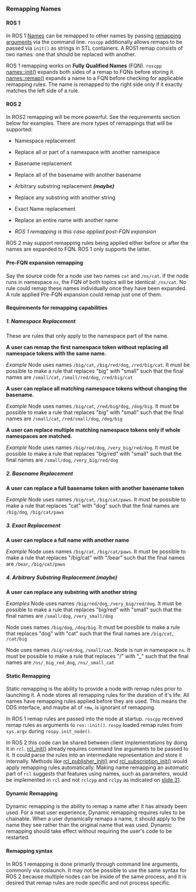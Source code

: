 ### Remapping Names
#### ROS 1
In ROS 1 [Names](http://wiki.ros.org/Names) can be remapped to other names by passing [remapping arguments](http://wiki.ros.org/Remapping%20Arguments) via the command line.
`roscpp` additionally allows remaps to be passed via `init()` as strings in STL containers.
A ROS1 remap consists of two names: one that should be replaced with another.

ROS 1 remapping works on **Fully Qualified Names** (FQN).
`roscpp` [names::init()](http://docs.ros.org/api/roscpp/html/namespaceros_1_1names.html#a377ff8fede7b95398fd5d1c5cd49246b) expands both sides of a remap to FQNs before storing it.
[names::remap()](http://docs.ros.org/api/roscpp/html/namespaceros_1_1names.html#ab2eebaf734abfbdccb4122f8e24f547f) expands a name to a FQN before checking for applicable remapping rules.
The name is remapped to the right side only if it exactly matches the left side of a rule.

#### ROS 2
In ROS2 remapping will be more powerful.
See the requirements section below for examples.
There are more types of remappings that will be supported:

- Namespace replacement

 - Replace all or part of a namespace with another namespace
 
- Basename replacement

 - Replace all of the basename with another basename
 
- Arbitrary substring replacement ***(maybe)***

 - Replace any substring with another string
 
- Exact Name replacement

 - Replace an entire name with another name
 
 - *ROS 1 remapping is this case applied post-FQN expansion*

ROS 2 may support remapping rules being applied either before or after the names are expanded to FQN.
ROS 1 only supports the latter.

#### Pre-FQN expansion remapping
Say the source code for a node use two names `cat` and `/ns/cat`.
If the node runs in namespace `ns`, the FQN of both topics will be identical: `/ns/cat`.
No rule could remap these names individually once they have been expanded.
A rule applied Pre-FQN expansion could remap just one of them.

#### Requirements for remapping capabilities
##### 1. Namespace Replacement
These are rules that only apply to the namespace part of the name.

**A user can remap the first namespace token without replacing all namespace tokens with the same name.**

*Example*
Node uses names `/big/cat`, `/big/red/dog`, `/red/big/cat`.
It must be possible to make a rule that replaces "big" with "small" such that the final names are `/small/cat`, `/small/red/dog`, `/red/big/cat`

**A user can replace all matching namespace tokens without changing the basename.**

*Example*
Node uses names `/big/cat`, `/red/big/dog`, `/dog/big`.
It must be possible to make a rule that replaces "big" with "small" such that the final names are `/small/cat`, `/red/small/dog`, `/dog/big`

**A user can replace multiple matching namespace tokens only if whole namespaces are matched.**

*Example*
Node uses names `/big/red/dog`, `/very_big/red/dog`.
It must be possible to make a rule that replaces "big/red" with "small" such that the final names are `/small/dog`, `/very_big/red/dog`

##### 2. Basename Replacement
**A user can replace a full basename token with another basename token**

*Example*
Node uses names `/big/cat`, `/big/cat/paws`.
It must be possible to make a rule that replaces "cat" with "dog" such that the final names are `/big/dog`, `/big/cat/paws`

##### 3. Exact Replacement
**A user can replace a full name with another name**

*Example*
Node uses names `/big/cat`, `/big/cat/paws`.
It must be possible to make a rule that replaces "/big/cat" with "/bear" such that the final names are `/bear`, `/big/cat/paws`

##### 4. Arbitrary Substring Replacement ***(maybe)***
**A user can replace any substring with another string**

*Examples*
Node uses names `/big/red/dog`, `/very_big/red/dog`.
It must be possible to make a rule that replaces "big/red" with "small" such that the final names are `/small/dog`, `/very_small/dog`

Node uses names `/big/dog`, `/dog/big`.
It must be possible to make a rule that replaces "dog" with "cat" such that the final names are `/big/cat`, `/cat/big`

Node uses names `/big/red/dog`, `/small/cat`.
Node is run in namespace `ns`.
It must be possible to make a rule that replaces "/" with "_" such that the final names are `/ns/_big_red_dog`, `/ns/_small_cat`

#### Static Remapping
Static remapping is the ability to provide a node with remap rules prior to launching it.
A node stores all remapping rules for the duration of it's life.
All names have remapping rules applied before they are used.
This means the DDS interface, and maybe all of `rmw`, is ignorant of remapping.

In ROS 1 remap rules are passed into the node at startup.
`roscpp` received remap rules as arguments to `ros::init()`.
`rospy` loaded remap rules from `sys.argv` during `rospy.init_node()`.

In ROS 2 this code can be shared between client implementations by doing it in `rcl`.
[rcl_init()](http://docs.ros2.org/beta1/api/rcl/rcl_8h.html#a6abc5188c50b3a4a5fc41b357b49d6e5) already requires command line arguments to be passed to it.
It could parse the rules into an intermediate representation and store it internally.
Methods like [rcl_publisher_init()](http://docs.ros2.org/beta1/api/rcl/publisher_8h.html#a0f09bd85795259f6c96f38c875d19d13) and [rcl_subscription_init()](http://docs.ros2.org/beta1/api/rcl/subscription_8h.html#a2b8a58f9ae9fef8adba35b5a45db10a0) would apply remapping rules automatically.
Making name remapping an automatic part of `rcl` suggests that features using names, such as parameters, would be implemented in `rcl` and not `rclcpp` and `rclpy` as indicated on [slide 31](http://roscon.ros.org/2016/presentations/ROSCon%202016%20-%20ROS%202%20Update.pdf).

#### Dynamic Remapping

Dynamic remapping is the ability to remap a name after it has already been used.
For a neat user experience, Dynamic remapping requires rules to be chainable.
When a user dynamically remaps a name, it should apply to the name they see rather than the original name that was used.
Dynamic remapping should take effect without requiring the user's code to be restarted.

#### Remapping syntax
In ROS 1 remapping is done primarily through command line arguments, commonly via roslaunch.
It may not be possible to use the same syntax for ROS 2 because multiple nodes can be inside of the same process, and it is desired that remap rules are node specific and not process specific.
